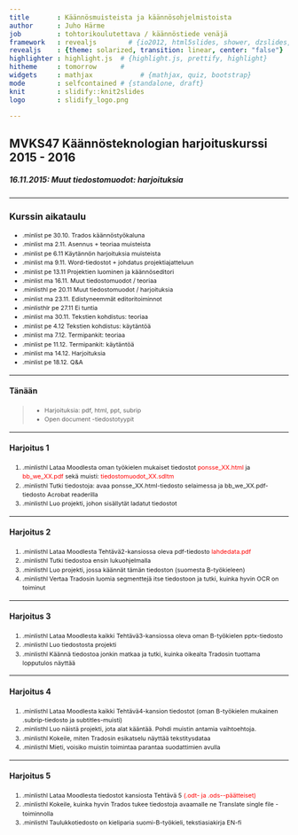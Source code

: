 ```yaml
---
title       : Käännösmuisteista ja käännösohjelmistoista
author      : Juho Härme
job         : tohtorikoulutettava / käännöstiede venäjä
framework   : revealjs        # {io2012, html5slides, shower, dzslides, ...}
revealjs    : {theme: solarized, transition: linear, center: "false"}
highlighter : highlight.js  # {highlight.js, prettify, highlight}
hitheme     : tomorrow      # 
widgets     : mathjax            # {mathjax, quiz, bootstrap}
mode        : selfcontained # {standalone, draft}
knit        : slidify::knit2slides
logo        : slidify_logo.png

---
```


<style>
.reveal h2{
    padding-bottom: 20px;
}

p { text-align: left;
}

li.fragment.visible, li {
    font-size: 78%;
    line-height: 150%;
}

li.smaller{
    font-size: 76%;
    line-height: 180%;
}

li.smaller2{
    font-size: 76%;
}

li.minlist{
font-size:69%; 
color:darkgrey;}

li.minlisthlr{font-size:69%;
color:rgb(247, 131, 131);
}

li.minlisthl{font-size:69%;}


.reveal a:not(.image) {
text-decoration:underline;
}

.coldiv {width:47%;float:left;}
.coldiv2 {float:left;width:30%;}

.rowdiv {width:100%;clear:left;}

.reveal section img { background:none; border:none; box-shadow:none; }

p.smaller {font-size:70%;}


table { 
width: 100%;
}


table tr:nth-child(2n+1) { /* background: #E8F2FF; */ background: #D5E5FD; }

.reveal table th, .reveal table td {

font-size:55%;

}

div.bubble{
float: left;
text-align: left;
border: 2px dotted black;
padding: 2em;
border-radius: 7px;
margin-left: 14px;
color:black;
}


div.bubblenob{
float: left;
width:30%;
}


div.mmbubble{
font-size:60%;
float: left;
text-align: left;
border: 2px dotted black;
padding: 1.5em;
border-radius: 7px;
margin:4%;
box-shadow: 10px 10px 5px #888888;
color:black;
}

div.bgred{background: burlywood;}
div.bgblue{background: cornflowerblue;}
div.bggreen{background: darkseagreen;}
div.bgcyan{background: gold;}

p.quotestyle{
frjoitusont-size:80%;
font-style:italic;
text-align:both;
}


.firstcharacter { float: left; color: #903; font-size: 300%; line-height: 60px; padding-top: 4px; padding-right: 8px; padding-left: 3px; font-family: Georgia; }

</style>

<script src="http://ajax.googleapis.com/ajax/libs/jquery/1.9.1/jquery.min.js"></script>

## MVKS47 Käännösteknologian harjoituskurssi 2015 - 2016

##### 16.11.2015: Muut tiedostomuodot: harjoituksia

--- 

### Kurssin aikataulu


- .minlist pe 30.10. Trados käännöstyökaluna
- .minlist ma 2.11.  Asennus + teoriaa muisteista
- .minlist pe 6.11 Käytännön harjoituksia muisteista
- .minlist ma 9.11. Word-tiedostot + johdatus projektiajatteluun
- .minlist pe 13.11 Projektien luominen ja käännöseditori
- .minlist ma 16.11. Muut tiedostomuodot / teoriaa
- .minlisthl pe 20.11 Muut tiedostomuodot / harjoituksia
- .minlist ma 23.11. Edistyneemmät editoritoiminnot
- .minlisthlr pe 27.11 Ei tuntia
- .minlist ma 30.11. Tekstien kohdistus: teoriaa
- .minlist pe 4.12 Tekstien kohdistus: käytäntöä
- .minlist ma 7.12. Termipankit: teoriaa
- .minlist pe 11.12. Termipankit: käytäntöä
- .minlist ma 14.12. Harjoituksia
- .minlist pe 18.12. Q&A

---

#### Tänään

>- Harjoituksia: pdf, html, ppt, subrip 
>- Open document -tiedostotyypit

---

#### Harjoitus 1

1. .minlisthl Lataa Moodlesta oman työkielen mukaiset tiedostot <span style='color:red;'>ponsse_XX.html</span> ja <span style='color:red;'>bb_we_XX.pdf</span> sekä muisti: <span style='color:red;'>tiedostomuodot_XX.sdltm</span>
2. .minlisthl Tutki tiedostoja: avaa ponsse_XX.html-tiedosto selaimessa ja bb_we_XX.pdf-tiedosto Acrobat readerilla
3. .minlisthl Luo projekti, johon sisällytät ladatut tiedostot

---

#### Harjoitus 2

1. .minlisthl Lataa Moodlesta  Tehtävä2-kansiossa oleva pdf-tiedosto <span style='color:red;'>lahdedata.pdf</span>
2. .minlisthl Tutki tiedostoa ensin lukuohjelmalla
3. .minlisthl Luo projekti, jossa käännät tämän tiedoston (suomesta B-työkieleen)
4. .minlisthl Vertaa Tradosin luomia segmenttejä itse tiedostoon ja tutki, kuinka hyvin OCR on toiminut

---

#### Harjoitus 3

1. .minlisthl Lataa Moodlesta kaikki Tehtävä3-kansiossa oleva oman B-työkielen pptx-tiedosto
2. .minlisthl Luo tiedostosta projekti
3. .minlisthl Käännä tiedostoa jonkin matkaa ja tutki, kuinka oikealta Tradosin tuottama lopputulos näyttää

---

#### Harjoitus 4

1. .minlisthl Lataa Moodlesta kaikki Tehtävä4-kansion tiedostot (oman B-työkielen mukainen .subrip-tiedosto ja subtitles-muisti)
2. .minlisthl Luo näistä projekti, jota alat kääntää. Pohdi muistin antamia vaihtoehtoja.
3. .minlisthl Kokeile, miten Tradosin esikatselu näyttää tekstitysdataa
4. .minlisthl Mieti, voisiko muistin toimintaa parantaa suodattimien avulla

---

#### Harjoitus 5

1. .minlisthl Lataa Moodlesta tiedostot kansiosta Tehtävä 5 <span style='color:red;'>(.odt- ja .ods--päätteiset)</span>
2. .minlisthl Kokeile, kuinka hyvin Trados tukee tiedostoja avaamalle ne Translate single file -toiminnolla
3. .minlisthl Taulukkotiedosto on kieliparia suomi-B-työkieli, tekstiasiakirja EN-fi

<script>
$('ol.incremental li').addClass('fragment')//note to anyone reading this code, you may need to change to ul from ol depending on ordered vs unordered list
$('ul.incremental li').addClass('fragment')//note to anyone reading this code, you may need to change to ul from ol depending on ordered vs unordered list
</script>

